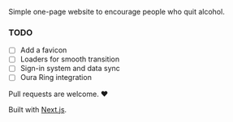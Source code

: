 Simple one-page website to encourage people who quit alcohol.

### TODO
- [ ] Add a favicon
- [ ] Loaders for smooth transition
- [ ] Sign-in system and data sync
- [ ] Oura Ring integration

Pull requests are welcome. ❤️

Built with [Next.js](https://nextjs.org/).
